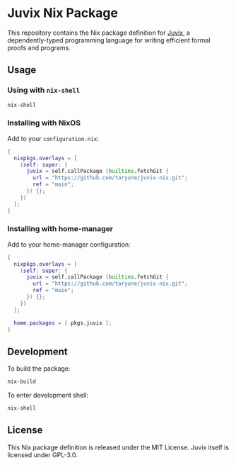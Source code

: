 # Juvix Nix Package

This repository contains the Nix package definition for [Juvix](https://github.com/anoma/juvix), a dependently-typed programming language for writing efficient formal proofs and programs.

## Usage

### Using with `nix-shell`

```bash
nix-shell
```

### Installing with NixOS

Add to your `configuration.nix`:
```nix
{
  nixpkgs.overlays = [
    (self: super: {
      juvix = self.callPackage (builtins.fetchGit {
        url = "https://github.com/taryune/juvix-nix.git";
        ref = "main";
      }) {};
    })
  ];
}
```

### Installing with home-manager

Add to your home-manager configuration:
```nix
{
  nixpkgs.overlays = [
    (self: super: {
      juvix = self.callPackage (builtins.fetchGit {
        url = "https://github.com/taryune/juvix-nix.git";
        ref = "main";
      }) {};
    })
  ];

  home.packages = [ pkgs.juvix ];
}
```

## Development

To build the package:
```bash
nix-build
```

To enter development shell:
```bash
nix-shell
```

## License

This Nix package definition is released under the MIT License. Juvix itself is licensed under GPL-3.0.

